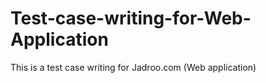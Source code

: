 # Test-case-writing-for-Web-Application
This is a test case writing for Jadroo.com (Web application)
